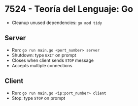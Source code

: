 # 7524 - Teoría del Lenguaje: Go

- Cleanup unused dependencies: `go mod tidy`

## Server

- Run: `go run main.go <port_number> server`
- Shutdown: type `EXIT` on prompt
- Closes when client sends `STOP` message
- Accepts multiple connections

## Client

- Run: `go run main.go <ip:port_number> client`
- Stop: type `STOP` on prompt
